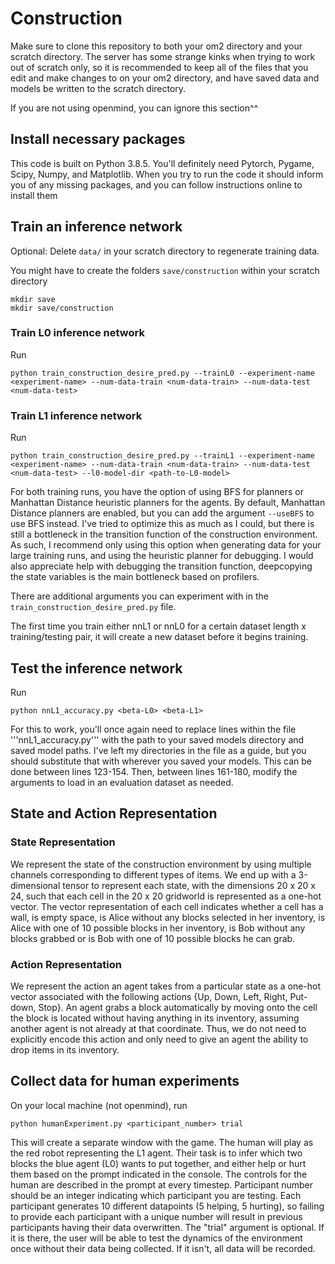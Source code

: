 # Construction

Make sure to clone this repository to both your om2 directory and your scratch directory. The server has some strange kinks when trying to work out of scratch only, so it is recommended to keep all of the files that you edit and make changes to on your om2 directory, and have saved data and models be written to the scratch directory.

If you are not using openmind, you can ignore this section^^

## Install necessary packages

This code is built on Python 3.8.5. You'll definitely need Pytorch, Pygame, Scipy, Numpy, and Matplotlib. When you try to run the code it should inform you of any missing packages, and you can follow instructions online to install them


## Train an inference network

Optional: Delete `data/` in your scratch directory to regenerate training data.

You might have to create the folders `save/construction` within your scratch directory
```
mkdir save
mkdir save/construction
```

### Train L0 inference network
Run 
```
python train_construction_desire_pred.py --trainL0 --experiment-name <experiment-name> --num-data-train <num-data-train> --num-data-test <num-data-test> 
```

### Train L1 inference network
Run 
```
python train_construction_desire_pred.py --trainL1 --experiment-name <experiment-name> --num-data-train <num-data-train> --num-data-test <num-data-test> --l0-model-dir <path-to-L0-model>
```

For both training runs, you have the option of using BFS for planners or Manhattan Distance heuristic planners for the agents. By default, Manhattan Distance planners are enabled, but you can add the argument ```--useBFS``` to use BFS instead. I've tried to optimize this as much as I could, but there is still a bottleneck in the transition function of the construction environment. As such, I recommend only using this option when generating data for your large training runs, and using the heuristic planner for debugging. I would also appreciate help with debugging the transition function, deepcopying the state variables is the main bottleneck based on profilers.

There are additional arguments you can experiment with in the ```train_construction_desire_pred.py``` file.

The first time you train either nnL1 or nnL0 for a certain dataset length x training/testing pair, it will create a new dataset before it begins training.


## Test the inference network
Run
```
python nnL1_accuracy.py <beta-L0> <beta-L1>
```

For this to work, you'll once again need to replace lines within the file '''nnL1_accuracy.py''' with the path to your saved models directory and saved model paths. I've left my directories in the file as a guide, but you should substitute that with wherever you saved your models. This can be done between lines 123-154. Then, between lines 161-180, modify the arguments to load in an evaluation dataset as needed.

## State and Action Representation

### State Representation 
We represent the state of the construction environment by using multiple channels corresponding to different types of items. We end up with a 3-dimensional tensor to represent each state, with the dimensions 20 x 20 x 24, such that each cell in the 20 x 20 gridworld is represented as a one-hot vector. The vector representation of each cell indicates whether a cell has a wall, is empty space, is Alice without any blocks selected in her inventory, is Alice with one of 10 possible blocks in her inventory, is Bob without any blocks grabbed or is Bob with one of 10 possible blocks he can grab. 

### Action Representation
We represent the action an agent takes from a particular state as a one-hot vector associated with the following actions {Up, Down, Left, Right, Put-down, Stop}. An agent grabs a block automatically by moving onto the cell the block is located without having anything in its inventory, assuming another agent is not already at that coordinate. Thus, we do not need to explicitly encode this action and only need to give an agent the ability to drop items in its inventory.


## Collect data for human experiments

On your local machine (not openmind), run
```
python humanExperiment.py <participant_number> trial
```
This will create a separate window with the game. The human will play as the red robot representing the L1 agent. Their task is to infer which two blocks the blue agent (L0) wants to put together, and either help or hurt them based on the prompt indicated in the console. The controls for the human are described in the prompt at every timestep. Participant number should be an integer indicating which participant you are testing. Each participant generates 10 different datapoints (5 helping, 5 hurting), so failing to provide each participant with a unique number will result in previous participants having their data overwritten. The "trial" argument is optional. If it is there, the user will be able to test the dynamics of the environment once without their data being collected. If it isn't, all data will be recorded.